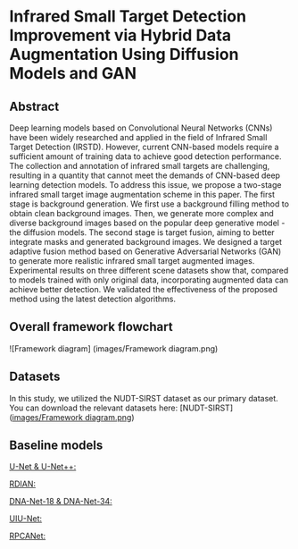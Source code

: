# Infrared Small Target Detection Improvement via Hybrid Data Augmentation Using Diffusion Models and GAN
## Abstract
Deep learning models based on Convolutional Neural Networks (CNNs) have been widely researched and applied in the field of Infrared Small Target Detection (IRSTD). However, current CNN-based models require a sufficient amount of training data to achieve good detection performance. The collection and annotation of infrared small targets are challenging, resulting in a quantity that cannot meet the demands of CNN-based deep learning detection models. To address this issue, we propose a two-stage infrared small target image augmentation scheme in this paper. The first stage is background generation. We first use a background filling method to obtain clean background images. Then, we generate more complex and diverse background images based on the popular deep generative model - the diffusion models. The second stage is target fusion, aiming to better integrate masks and generated background images. We designed a target adaptive fusion method based on Generative Adversarial Networks (GAN) to generate more realistic infrared small target augmented images. Experimental results on three different scene datasets show that, compared to models trained with only original data, incorporating augmented data can achieve better detection. We validated the effectiveness of the proposed method using the latest detection algorithms.
## Overall framework flowchart
![Framework diagram] (images/Framework diagram.png)
## Datasets
In this study, we utilized the NUDT-SIRST dataset as our primary dataset. You can download the relevant datasets here: [NUDT-SIRST]([images/Framework diagram.png](https://github.com/YeRen123455/Infrared-Small-Target-Detection))
## Baseline models
[U-Net & U-Net++:](https://github.com/qubvel/segmentation_models.pytorch)

[RDIAN:](https://github.com/sun11999/RDIAN)

[DNA-Net-18 & DNA-Net-34:](https://github.com/YeRen123455/Infrared-Small-Target-Detection)

[UIU-Net:](https://github.com/danfenghong/IEEE_TIP_UIU-Net)

[RPCANet:](https://github.com/fengyiwu98/RPCANet)
